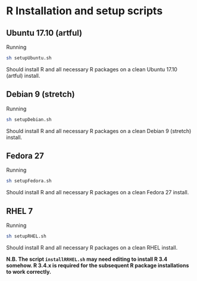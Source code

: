 # R Installation and setup scripts

## Ubuntu 17.10 (artful)

Running

```bash
sh setupUbuntu.sh
```

Should install R and all necessary R packages on a clean Ubuntu 17.10 (artful) install.

## Debian 9 (stretch)

Running

```bash
sh setupDebian.sh
```

Should install R and all necessary R packages on a clean Debian 9 (stretch) install.

## Fedora 27

Running

```bash
sh setupFedora.sh
```

Should install R and all necessary R packages on a clean Fedora 27 install.

## RHEL 7

Running

```bash
sh setupRHEL.sh
```

Should install R and all necessary R packages on a clean RHEL install.

**N.B. The script `installRRHEL.sh` may need editing to install R 3.4 somehow. R 3.4.x is required for the subsequent R package installations to work correctly.**


